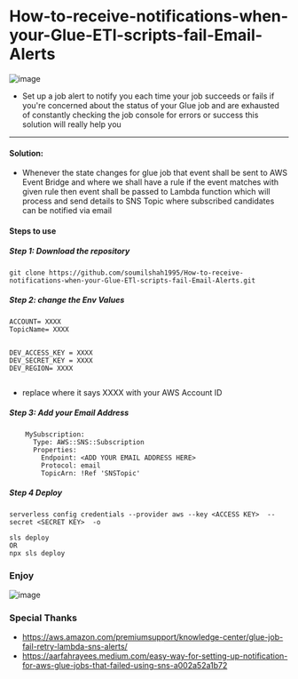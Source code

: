 # How-to-receive-notifications-when-your-Glue-ETl-scripts-fail-Email-Alerts

![image](https://user-images.githubusercontent.com/39345855/199550250-5fb8e90d-6855-4e89-a038-d51f124f556d.png)

* Set up a job alert to notify you each time your job succeeds or fails if you're concerned about the status of your Glue job and are exhausted of constantly checking the job console for errors or success this solution will really help you



---------------------------------------------------------------------
#### Solution:
* Whenever the state changes for glue job that event shall be sent to AWS Event Bridge and where we shall have a rule if the event matches with given rule then event shall be passed to Lambda function which will process and send details to SNS Topic where subscribed candidates can be notified via email 

#### Steps to use 

##### Step 1: Download the repository

```
git clone https://github.com/soumilshah1995/How-to-receive-notifications-when-your-Glue-ETl-scripts-fail-Email-Alerts.git
```

##### Step 2: change the Env Values 
```
ACCOUNT= XXXX
TopicName= XXXX


DEV_ACCESS_KEY = XXXX
DEV_SECRET_KEY = XXXX
DEV_REGION= XXXX


```

* replace where it says XXXX with your AWS Account ID

##### Step 3: Add your Email Address

```
    MySubscription:
      Type: AWS::SNS::Subscription
      Properties:
        Endpoint: <ADD YOUR EMAIL ADDRESS HERE>
        Protocol: email
        TopicArn: !Ref 'SNSTopic'
```


##### Step 4 Deploy

```
serverless config credentials --provider aws --key <ACCESS KEY>  --secret <SECRET KEY>  -o

sls deploy
OR
npx sls deploy

```

### Enjoy 
![image](https://user-images.githubusercontent.com/39345855/199551616-eaedf846-6f59-480d-8eaf-73eccb5bdab8.png)



### Special Thanks 

* https://aws.amazon.com/premiumsupport/knowledge-center/glue-job-fail-retry-lambda-sns-alerts/
* https://aarfahrayees.medium.com/easy-way-for-setting-up-notification-for-aws-glue-jobs-that-failed-using-sns-a002a52a1b72

